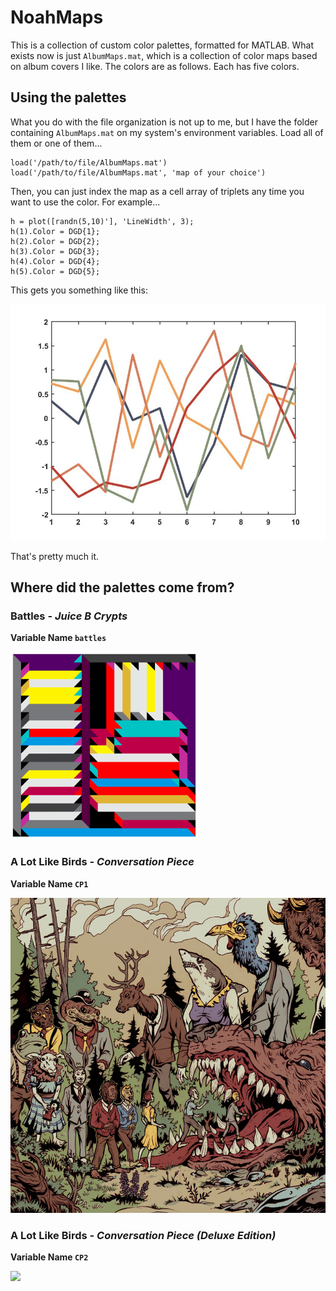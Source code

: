 # NoahMaps
This is a collection of custom color palettes, formatted for MATLAB. What exists now is just `AlbumMaps.mat`, which is a collection of color maps based on album covers I like. The colors are as follows. Each has five colors. 

## Using the palettes
What you do with the file organization is not up to me, but I have the folder containing `AlbumMaps.mat` on my system's environment variables. Load all of them or one of them...

```
load('/path/to/file/AlbumMaps.mat')
load('/path/to/file/AlbumMaps.mat', 'map of your choice')
```

Then, you can just index the map as a cell array of triplets any time you want to use the color. For example...

```
h = plot([randn(5,10)'], 'LineWidth', 3);
h(1).Color = DGD{1};
h(2).Color = DGD{2};
h(3).Color = DGD{3};
h(4).Color = DGD{4};
h(5).Color = DGD{5};
```

This gets you something like this:

![](Misc/DGDtest1.jpg)

That's pretty much it. 

## Where did the palettes come from?

### Battles - *Juice B Crypts*

**Variable Name `battles`**


![](Covers/battles.png)

### A Lot Like Birds - *Conversation Piece*

**Variable Name `CP1`**


![](Covers/CP1.jpg)

### A Lot Like Birds - *Conversation Piece (Deluxe Edition)*

**Variable Name `CP2`**


![](Covers/CP2.jpg)

